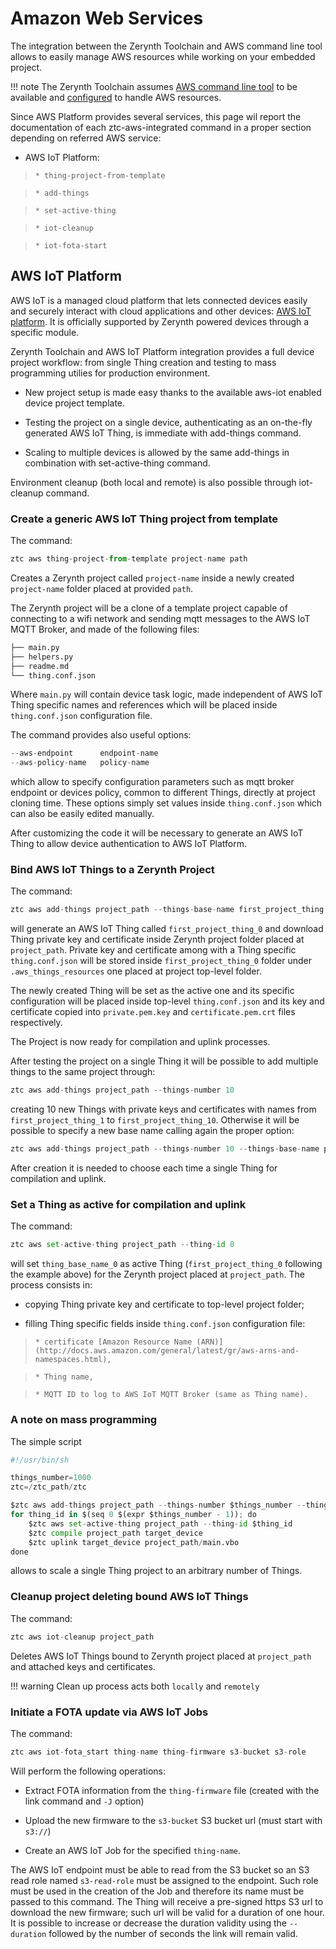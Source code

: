 # Amazon Web Services

The integration between the Zerynth Toolchain and AWS command line tool allows to easily manage AWS resources while working on your embedded project.

!!! note
	The Zerynth Toolchain assumes [AWS command line tool](https://aws.amazon.com/cli) to be available and [configured](http://docs.aws.amazon.com/cli/latest/userguide/cli-chap-getting-started.html) to handle AWS resources.

Since AWS Platform provides several services, this page wil report the documentation of each ztc-aws-integrated command in a proper section depending on referred AWS service:


* AWS IoT Platform:

> 
>     * thing-project-from-template


>     * add-things


>     * set-active-thing


>     * iot-cleanup


>     * iot-fota-start

## AWS IoT Platform

AWS IoT is a managed cloud platform that lets connected devices easily and securely interact with cloud applications and other devices: [AWS IoT platform](https://aws.amazon.com/iot-platform/).
It is officially supported by Zerynth powered devices through a specific module.

Zerynth Toolchain and AWS IoT Platform integration provides a full device project workflow: from single Thing creation and testing to mass programming utilies for production environment.


* New project setup is made easy thanks to the available aws-iot enabled device project template.


* Testing the project on a single device, authenticating as an on-the-fly generated AWS IoT Thing, is immediate with add-things command.


* Scaling to multiple devices is allowed by the same add-things in combination with set-active-thing command.

Environment cleanup (both local and remote) is also possible through iot-cleanup command.

### Create a generic AWS IoT Thing project from template

The command:

```py
ztc aws thing-project-from-template project-name path
```

Creates a Zerynth project called `project-name` inside a newly created `project-name` folder placed at provided `path`.

The Zerynth project will be a clone of a template project capable of connecting to a wifi network and sending mqtt messages to the AWS IoT MQTT Broker, and made of the following files:

```py
├── main.py
├── helpers.py
├── readme.md
└── thing.conf.json
```

Where `main.py` will contain device task logic, made independent of AWS IoT Thing specific names and references which will be placed inside `thing.conf.json` configuration file.

The command provides also useful options:

```py
--aws-endpoint      endpoint-name
--aws-policy-name   policy-name
```

which allow to specify configuration parameters such as mqtt broker endpoint or devices policy, common to different Things, directly at project cloning time.
These options simply set values inside `thing.conf.json` which can also be easily edited manually.

After customizing the code it will be necessary to generate an AWS IoT Thing to allow device authentication to AWS IoT Platform.

### Bind AWS IoT Things to a Zerynth Project

The command:

```py
ztc aws add-things project_path --things-base-name first_project_thing
```

will generate an AWS IoT Thing called `first_project_thing_0` and download Thing private key and certificate inside Zerynth project folder placed at `project_path`.
Private key and certificate among with a Thing specific `thing.conf.json` will be stored inside `first_project_thing_0` folder under `.aws_things_resources` one placed at project top-level folder.

The newly created Thing will be set as the active one and its specific configuration will be placed inside top-level `thing.conf.json` and its key and certificate copied into `private.pem.key` and `certificate.pem.crt` files respectively.

The Project is now ready for compilation and uplink processes.

After testing the project on a single Thing it will be possible to add multiple things to the same project through:

```py
ztc aws add-things project_path --things-number 10
```

creating 10 new Things with private keys and certificates with names from `first_project_thing_1` to `first_project_thing_10`.
Otherwise it will be possible to specify a new base name calling again the proper option:

```py
ztc aws add-things project_path --things-number 10 --things-base-name production_thing
```

After creation it is needed to choose each time a single Thing for compilation and uplink.

### Set a Thing as active for compilation and uplink

The command:

```py
ztc aws set-active-thing project_path --thing-id 0
```

will set `thing_base_name_0` as active Thing (`first_project_thing_0` following the example above) for the Zerynth project placed at `project_path`.
The process consists in:


* copying Thing private key and certificate to top-level project folder;


* filling Thing specific fields inside `thing.conf.json` configuration file:

> 
>     * certificate [Amazon Resource Name (ARN)](http://docs.aws.amazon.com/general/latest/gr/aws-arns-and-namespaces.html),


>     * Thing name,


>     * MQTT ID to log to AWS IoT MQTT Broker (same as Thing name).

### A note on mass programming

The simple script

```py
#!/usr/bin/sh

things_number=1000
ztc=/ztc_path/ztc

$ztc aws add-things project_path --things-number $things_number --thing-base-name production_thing
for thing_id in $(seq 0 $(expr $things_number - 1)); do
    $ztc aws set-active-thing project_path --thing-id $thing_id
    $ztc compile project_path target_device
    $ztc uplink target_device project_path/main.vbo
done
```

allows to scale a single Thing project to an arbitrary number of Things.

### Cleanup project deleting bound AWS IoT Things

The command:

```py
ztc aws iot-cleanup project_path
```

Deletes AWS IoT Things bound to Zerynth project placed at `project_path` and attached keys and certificates.

!!! warning
	Clean up process acts both ```locally``` and ```remotely```

### Initiate a FOTA update via AWS IoT Jobs

The command:

```py
ztc aws iot-fota_start thing-name thing-firmware s3-bucket s3-role
```

Will perform the following operations:


* Extract FOTA information from the `thing-firmware` file (created with the link command and `-J` option)


* Upload the new firmware to the `s3-bucket` S3 bucket url (must start with `s3://`)


* Create an AWS IoT Job for the specified `thing-name`.

The AWS IoT endpoint must be able to read from the S3 bucket so an S3 read role named `s3-read-role` must be assigned to the endpoint. Such role must be used in the creation of the Job and therefore its name must be passed to this command. The Thing will receive a pre-signed https S3 url to download the new firmware; such url will be valid for a duration of one hour. It is possible to increase or decrease the duration validity using the `--duration` followed by the number of seconds the link will remain valid.
<!--stackedit_data:
eyJoaXN0b3J5IjpbLTE2NTUzMDM4NzldfQ==
-->